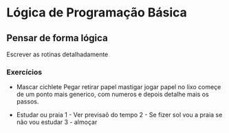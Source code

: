 # Lógica de Programação Básica

## Pensar de forma lógica

Escrever as rotinas detalhadamente

### Exercícios

- Mascar cichlete
  Pegar
  retirar papel
  mastigar
  jogar papel no lixo
  começe de um ponto mais generico, com numeros e depois detalhe mais os passos.

- Estudar ou praia
  1 - Ver previsaõ do tempo
  2 - Se fizer sol
  vou a praia
  se não
  vou estudar
  3 - almoçar
